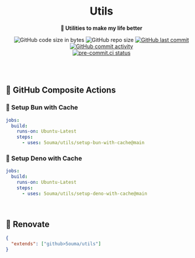 <h1 align="center">Utils</h1>

<div align="center">

**🔧 Utilities to make my life better**

![GitHub code size in bytes](https://img.shields.io/github/languages/code-size/5ouma/utils?style=flat-square)
![GitHub repo size](https://img.shields.io/github/repo-size/5ouma/utils?style=flat-square)
[![GitHub last commit](https://img.shields.io/github/last-commit/5ouma/utils?style=flat-square)](https://github.com/5ouma/utils/commit/HEAD)
[![GitHub commit activity](https://img.shields.io/github/commit-activity/m/5ouma/utils?style=flat-square)](https://github.com/5ouma/utils/commits/main)
<br />
[![pre-commit.ci status](https://results.pre-commit.ci/badge/github/5ouma/utils/main.svg?style=flat-square)](https://results.pre-commit.ci/latest/github/5ouma/utils/main)

</div>

<br /><br />

## 🐙 GitHub Composite Actions

### 🍞 Setup Bun with Cache

```yml
jobs:
  build:
    runs-on: Ubuntu-Latest
    steps:
      - uses: 5ouma/utils/setup-bun-with-cache@main
```

### 🦕 Setup Deno with Cache

```yml
jobs:
  build:
    runs-on: Ubuntu-Latest
    steps:
      - uses: 5ouma/utils/setup-deno-with-cache@main
```

<br />

## 🎨 Renovate

```json
{
  "extends": ["github>5ouma/utils"]
}
```
